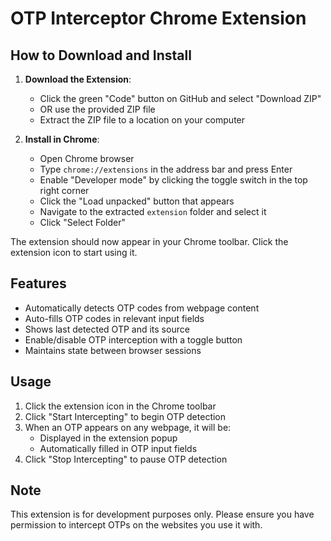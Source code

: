 # OTP Interceptor Chrome Extension

## How to Download and Install

1. **Download the Extension**:
   - Click the green "Code" button on GitHub and select "Download ZIP" 
   - OR use the provided ZIP file
   - Extract the ZIP file to a location on your computer

2. **Install in Chrome**:
   - Open Chrome browser
   - Type `chrome://extensions` in the address bar and press Enter
   - Enable "Developer mode" by clicking the toggle switch in the top right corner
   - Click the "Load unpacked" button that appears
   - Navigate to the extracted `extension` folder and select it
   - Click "Select Folder"

The extension should now appear in your Chrome toolbar. Click the extension icon to start using it.

## Features
- Automatically detects OTP codes from webpage content
- Auto-fills OTP codes in relevant input fields
- Shows last detected OTP and its source
- Enable/disable OTP interception with a toggle button
- Maintains state between browser sessions

## Usage
1. Click the extension icon in the Chrome toolbar
2. Click "Start Intercepting" to begin OTP detection
3. When an OTP appears on any webpage, it will be:
   - Displayed in the extension popup
   - Automatically filled in OTP input fields
4. Click "Stop Intercepting" to pause OTP detection

## Note
This extension is for development purposes only. Please ensure you have permission to intercept OTPs on the websites you use it with.
